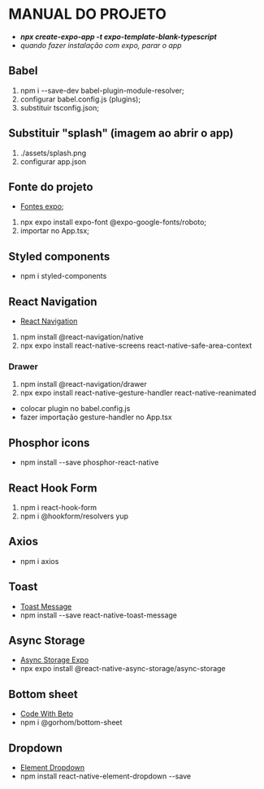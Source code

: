 # MANUAL DO PROJETO

- _**npx create-expo-app -t expo-template-blank-typescript**_
- _quando fazer instalação com expo, parar o app_

## Babel

1. npm i --save-dev babel-plugin-module-resolver;
2. configurar babel.config.js (plugins);
3. substituir tsconfig.json;

## Substituir "splash" (imagem ao abrir o app)

1. ./assets/splash.png
2. configurar app.json

## Fonte do projeto

- [Fontes expo](https://docs.expo.dev/develop/user-interface/fonts/#use-a-google-font);

1. npx expo install expo-font @expo-google-fonts/roboto;
2. importar no App.tsx;

## Styled components

- npm i styled-components

## React Navigation

- [React Navigation](https://reactnavigation.org/docs/getting-started)

1. npm install @react-navigation/native
2. npx expo install react-native-screens react-native-safe-area-context

### Drawer

1. npm install @react-navigation/drawer
2. npx expo install react-native-gesture-handler react-native-reanimated

- colocar plugin no babel.config.js
- fazer importação gesture-handler no App.tsx

## Phosphor icons

- npm install --save phosphor-react-native

## React Hook Form

1. npm i react-hook-form
2. npm i @hookform/resolvers yup

## Axios

- npm i axios

## Toast

- [Toast Message](https://www.npmjs.com/package/react-native-toast-message)
- npm install --save react-native-toast-message

## Async Storage

- [Async Storage Expo](https://docs.expo.dev/versions/latest/sdk/async-storage/)
- npx expo install @react-native-async-storage/async-storage

## Bottom sheet

- [Code With Beto](https://codewithbeto.dev/projects/bottomSheetModal)
- npm i @gorhom/bottom-sheet

## Dropdown

- [Element Dropdown](https://www.npmjs.com/package/react-native-element-dropdown)
- npm install react-native-element-dropdown --save
